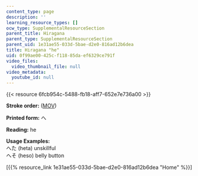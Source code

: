 ```yaml
---
content_type: page
description: ''
learning_resource_types: []
ocw_type: SupplementalResourceSection
parent_title: Hiragana
parent_type: SupplementalResourceSection
parent_uid: 1e31ae55-033d-5bae-d2e0-816ad12b6dea
title: Hiragana "he"
uid: 0f99ae00-425c-f118-85da-ef6329ce791f
video_files:
  video_thumbnail_file: null
video_metadata:
  youtube_id: null
---
```


{{< resource 6fcb954c-5488-fb18-aff7-652e7e736a00 >}}

**Stroke order:** ([MOV](http://www.archive.org/download/MITRES21F.01S10_HIRAGANA_CHARACTERS/0456.mov))

**Printed form:** へ

**Reading:** he

**Usage Examples:**  
へた (heta) unskillful  
へそ (heso) belly button

  
\[{{% resource_link 1e31ae55-033d-5bae-d2e0-816ad12b6dea "Home" %}}\]